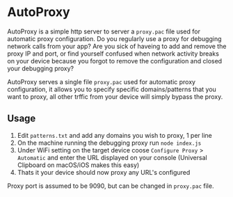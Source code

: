 AutoProxy
=========
AutoProxy is a simple http server to server a `proxy.pac` file used for automatic proxy configuration. Do you regularly use a proxy for debugging network calls from your app? Are you sick of haveing to add and remove the proxy IP and port, or find yourself confused when network activity breaks on your device because you forgot to remove the configuration and closed your debugging proxy?

AutoProxy serves a single file `proxy.pac` used for automatic proxy configuration, it allows you to specify specific domains/patterns that you want to proxy, all other trffic from your device will simply bypass the proxy.

Usage
-----

1. Edit  `patterns.txt` and add any domains you wish to proxy, 1 per line
1. On the machine running the debugging proxy run `node index.js`
1. Under WiFi setting on the target device coose `Configure Proxy` > `Automatic` and enter the URL displayed on your console (Universal Clipboard on macOS/iOS makes this easy)
1. Thats it your device should now proxy any URL's configured

Proxy port is assumed to be 9090, but can be changed in `proxy.pac` file.